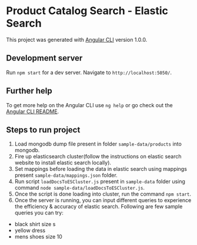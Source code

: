 # Product Catalog Search - Elastic Search

This project was generated with [Angular CLI](https://github.com/angular/angular-cli) version 1.0.0.

## Development server

Run `npm start` for a dev server. Navigate to `http://localhost:5050/`.


## Further help

To get more help on the Angular CLI use `ng help` or go check out the [Angular CLI README](https://github.com/angular/angular-cli/blob/master/README.md).


## Steps to run project
1. Load mongodb dump file present in folder `sample-data/products` into mongodb.
2. Fire up elasticsearch cluster(follow the instructions on elastic search website to install elastic search locally).
3. Set mappings before loading the data in elastic search using mappings present `sample-data/mappings.json` folder.
4. Run script `loadDocsToESCluster.js` present in `sample-data` folder using command `node sample-data/loadDocsToESCluster.js`.
5. Once the script is done loading into cluster, run the command `npm start`.
6. Once the server is running, you can input different queries to experience the efficiency & accuracy of elastic search. Following are few sample queries you can try:
- black shirt size s
- yellow dress 
- mens shoes size 10
